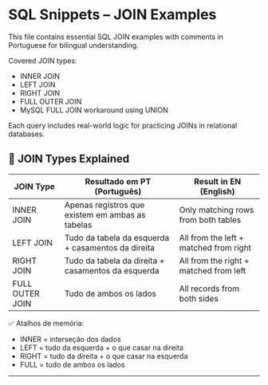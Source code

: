 
# SQL Snippets – JOIN Examples

This file contains essential SQL JOIN examples with comments in Portuguese for bilingual understanding.

Covered JOIN types:
- INNER JOIN
- LEFT JOIN
- RIGHT JOIN
- FULL OUTER JOIN
- MySQL FULL JOIN workaround using UNION

Each query includes real-world logic for practicing JOINs in relational databases.

## 🔄 JOIN Types Explained

| JOIN Type        | Resultado em PT (Português)                           | Result in EN (English)                      |
|------------------|-------------------------------------------------------|---------------------------------------------|
| INNER JOIN       | Apenas registros que existem em ambas as tabelas     | Only matching rows from both tables         |
| LEFT JOIN        | Tudo da tabela da esquerda + casamentos da direita   | All from the left + matched from right      |
| RIGHT JOIN       | Tudo da tabela da direita + casamentos da esquerda   | All from the right + matched from left      |
| FULL OUTER JOIN  | Tudo de ambos os lados                                | All records from both sides                 |

✅ Atalhos de memória:
- INNER = interseção dos dados
- LEFT = tudo da esquerda + o que casar na direita
- RIGHT = tudo da direita + o que casar na esquerda
- FULL = tudo de ambos os lados

---
